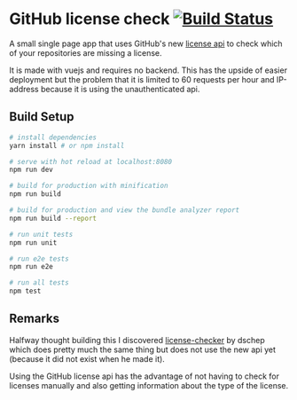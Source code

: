 # GitHub license check [![Build Status](https://travis-ci.org/k-nut/github-license-check.svg?branch=master)](https://travis-ci.org/k-nut/github-license-check)

A small single page app that uses GitHub's new [license api](https://developer.github.com/v3/licenses/) to check
which of your repositories are missing a license.

It is made with vuejs and requires no backend. This has the upside of easier deployment but the problem that it is limited to 
60 requests per hour and IP-address because it is using the unauthenticated api.

## Build Setup

``` bash
# install dependencies
yarn install # or npm install

# serve with hot reload at localhost:8080
npm run dev

# build for production with minification
npm run build

# build for production and view the bundle analyzer report
npm run build --report

# run unit tests
npm run unit

# run e2e tests
npm run e2e

# run all tests
npm test
```

## Remarks
Halfway thought building this I discovered [license-checker](http://dschep.github.io/license-checker/) by dschep which 
does pretty much the same thing but does not use the new api yet (because it did not exist when he made it).

Using the GitHub license api has the advantage of not having to check for licenses manually and also getting information about the 
type of the license.
